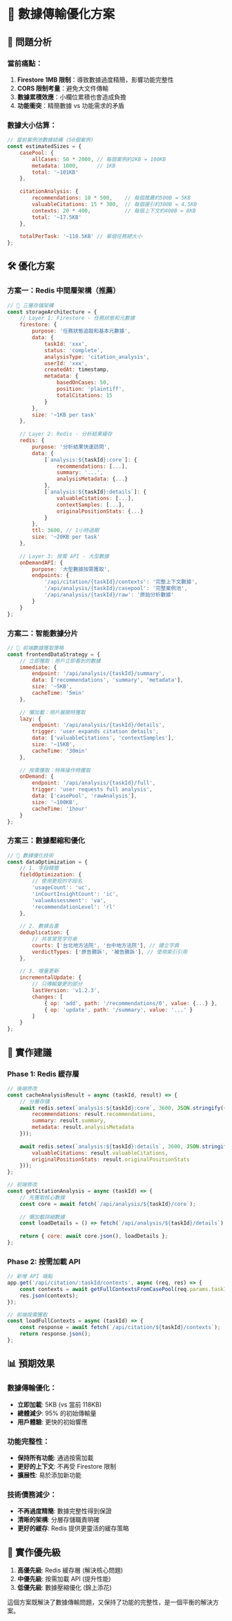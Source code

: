 # 🚀 數據傳輸優化方案

## 🎯 **問題分析**

### **當前痛點**：
1. **Firestore 1MB 限制**：導致數據過度精簡，影響功能完整性
2. **CORS 限制考量**：避免大文件傳輸
3. **數據累積效應**：小欄位累積也會造成負擔
4. **功能衝突**：精簡數據 vs 功能需求的矛盾

### **數據大小估算**：
```javascript
// 當前案例池數據結構 (50個案例)
const estimatedSizes = {
    casePool: {
        allCases: 50 * 2000, // 每個案例約2KB = 100KB
        metadata: 1000,      // 1KB
        total: '~101KB'
    },
    
    citationAnalysis: {
        recommendations: 10 * 500,    // 每個推薦約500B = 5KB
        valuableCitations: 15 * 300,  // 每個援引約300B = 4.5KB
        contexts: 20 * 400,           // 每個上下文約400B = 8KB
        total: '~17.5KB'
    },
    
    totalPerTask: '~118.5KB' // 單個任務總大小
};
```

## 🛠️ **優化方案**

### **方案一：Redis 中間層架構（推薦）**

```javascript
// 🎯 三層存儲架構
const storageArchitecture = {
    // Layer 1: Firestore - 任務狀態和元數據
    firestore: {
        purpose: '任務狀態追蹤和基本元數據',
        data: {
            taskId: 'xxx',
            status: 'complete',
            analysisType: 'citation_analysis',
            userId: 'xxx',
            createdAt: timestamp,
            metadata: {
                basedOnCases: 50,
                position: 'plaintiff',
                totalCitations: 15
            }
        },
        size: '~1KB per task'
    },
    
    // Layer 2: Redis - 分析結果緩存
    redis: {
        purpose: '分析結果快速訪問',
        data: {
            [`analysis:${taskId}:core`]: {
                recommendations: [...],
                summary: '...',
                analysisMetadata: {...}
            },
            [`analysis:${taskId}:details`]: {
                valuableCitations: [...],
                contextSamples: [...],
                originalPositionStats: {...}
            }
        },
        ttl: 3600, // 1小時過期
        size: '~20KB per task'
    },
    
    // Layer 3: 按需 API - 大型數據
    onDemandAPI: {
        purpose: '大型數據按需獲取',
        endpoints: {
            '/api/citation/{taskId}/contexts': '完整上下文數據',
            '/api/analysis/{taskId}/casepool': '完整案例池',
            '/api/analysis/{taskId}/raw': '原始分析數據'
        }
    }
};
```

### **方案二：智能數據分片**

```javascript
// 🎯 前端數據獲取策略
const frontendDataStrategy = {
    // 立即獲取：用戶立即看到的數據
    immediate: {
        endpoint: '/api/analysis/{taskId}/summary',
        data: ['recommendations', 'summary', 'metadata'],
        size: '~5KB',
        cacheTime: '5min'
    },
    
    // 懶加載：用戶展開時獲取
    lazy: {
        endpoint: '/api/analysis/{taskId}/details',
        trigger: 'user expands citation details',
        data: ['valuableCitations', 'contextSamples'],
        size: '~15KB',
        cacheTime: '30min'
    },
    
    // 按需獲取：特殊操作時獲取
    onDemand: {
        endpoint: '/api/analysis/{taskId}/full',
        trigger: 'user requests full analysis',
        data: ['casePool', 'rawAnalysis'],
        size: '~100KB',
        cacheTime: '1hour'
    }
};
```

### **方案三：數據壓縮和優化**

```javascript
// 🎯 數據優化技術
const dataOptimization = {
    // 1. 字段精簡
    fieldOptimization: {
        // 使用更短的字段名
        'usageCount': 'uc',
        'inCourtInsightCount': 'ic',
        'valueAssessment': 'va',
        'recommendationLevel': 'rl'
    },
    
    // 2. 數據去重
    deduplication: {
        // 共享常見字符串
        courts: ['台北地方法院', '台中地方法院'], // 建立字典
        verdictTypes: ['原告勝訴', '被告勝訴'], // 使用索引引用
    },
    
    // 3. 增量更新
    incrementalUpdate: {
        // 只傳輸變更的部分
        lastVersion: 'v1.2.3',
        changes: [
            { op: 'add', path: '/recommendations/0', value: {...} },
            { op: 'update', path: '/summary', value: '...' }
        ]
    }
};
```

## 🔧 **實作建議**

### **Phase 1: Redis 緩存層**
```javascript
// 後端修改
const cacheAnalysisResult = async (taskId, result) => {
    // 分層存儲
    await redis.setex(`analysis:${taskId}:core`, 3600, JSON.stringify({
        recommendations: result.recommendations,
        summary: result.summary,
        metadata: result.analysisMetadata
    }));
    
    await redis.setex(`analysis:${taskId}:details`, 3600, JSON.stringify({
        valuableCitations: result.valuableCitations,
        originalPositionStats: result.originalPositionStats
    }));
};

// 前端修改
const getCitationAnalysis = async (taskId) => {
    // 先獲取核心數據
    const core = await fetch(`/api/analysis/${taskId}/core`);
    
    // 懶加載詳細數據
    const loadDetails = () => fetch(`/api/analysis/${taskId}/details`);
    
    return { core: await core.json(), loadDetails };
};
```

### **Phase 2: 按需加載 API**
```javascript
// 新增 API 端點
app.get('/api/citation/:taskId/contexts', async (req, res) => {
    const contexts = await getFullContextsFromCasePool(req.params.taskId);
    res.json(contexts);
});

// 前端按需獲取
const loadFullContexts = async (taskId) => {
    const response = await fetch(`/api/citation/${taskId}/contexts`);
    return response.json();
};
```

## 📊 **預期效果**

### **數據傳輸優化**：
- **立即加載**: 5KB (vs 當前 118KB)
- **總體減少**: 95% 的初始傳輸量
- **用戶體驗**: 更快的初始響應

### **功能完整性**：
- **保持所有功能**: 通過按需加載
- **更好的上下文**: 不再受 Firestore 限制
- **擴展性**: 易於添加新功能

### **技術債務減少**：
- **不再過度精簡**: 數據完整性得到保證
- **清晰的架構**: 分層存儲職責明確
- **更好的緩存**: Redis 提供更靈活的緩存策略

## 🚀 **實作優先級**

1. **高優先級**: Redis 緩存層 (解決核心問題)
2. **中優先級**: 按需加載 API (提升性能)
3. **低優先級**: 數據壓縮優化 (錦上添花)

這個方案既解決了數據傳輸問題，又保持了功能的完整性，是一個平衡的解決方案。
